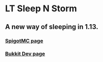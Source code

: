 # LT Sleep N Storm
## A new way of sleeping in 1.13.
### [SpigotMC page](https://www.spigotmc.org/resources/64315)
### [Bukkit Dev page](https://dev.bukkit.org/projects/lt-sleep-n-storm)
